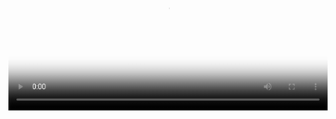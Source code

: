 <video controls width="640" poster="封面图URL">
  <source src="AI教培demo.mp4" type="video/mp4">
  您的浏览器不支持HTML5视频
</video>

